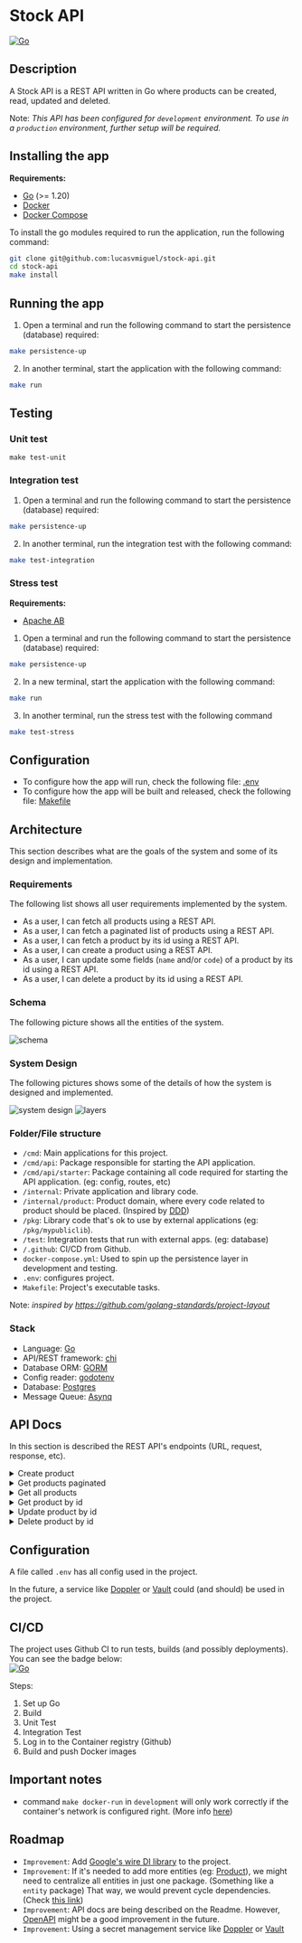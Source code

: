 # Stock API

[![Go](https://github.com/lucasvmiguel/stock-api/actions/workflows/build-and-test.yml/badge.svg)](https://github.com/lucasvmiguel/stock-api/actions/workflows/build-and-test.yml)

## Description

A Stock API is a REST API written in Go where products can be created, read, updated and deleted.

Note: _This API has been configured for `development` environment. To use in a `production` environment, further setup will be required._

## Installing the app

**Requirements:**

- [Go](https://go.dev/) (>= 1.20)
- [Docker](https://www.docker.com/)
- [Docker Compose](https://docs.docker.com/compose/install/)

To install the go modules required to run the application, run the following command:

```bash
git clone git@github.com:lucasvmiguel/stock-api.git
cd stock-api
make install
```

## Running the app

1. Open a terminal and run the following command to start the persistence (database) required:

```bash
make persistence-up
```

2. In another terminal, start the application with the following command:

```bash
make run
```

## Testing

### Unit test

```
make test-unit
```

### Integration test

1. Open a terminal and run the following command to start the persistence (database) required:

```bash
make persistence-up
```

2. In another terminal, run the integration test with the following command:

```bash
make test-integration
```

### Stress test

**Requirements:**

- [Apache AB](https://httpd.apache.org/docs/2.4/programs/ab.html)

1. Open a terminal and run the following command to start the persistence (database) required:

```bash
make persistence-up
```

2. In a new terminal, start the application with the following command:

```bash
make run
```

3. In another terminal, run the stress test with the following command

```bash
make test-stress
```

## Configuration

- To configure how the app will run, check the following file: [.env](.env)
- To configure how the app will be built and released, check the following file: [Makefile](Makefile)

## Architecture

This section describes what are the goals of the system and some of its design and implementation.

### Requirements

The following list shows all user requirements implemented by the system.

- As a user, I can fetch all products using a REST API.
- As a user, I can fetch a paginated list of products using a REST API.
- As a user, I can fetch a product by its id using a REST API.
- As a user, I can create a product using a REST API.
- As a user, I can update some fields (`name` and/or `code`) of a product by its id using a REST API.
- As a user, I can delete a product by its id using a REST API.

### Schema

The following picture shows all the entities of the system.

![schema](/assets/schema.png)

### System Design

The following pictures shows some of the details of how the system is designed and implemented.

![system design](/assets/system-design.png)
![layers](/assets/layer.png)

### Folder/File structure

- `/cmd`: Main applications for this project.
- `/cmd/api`: Package responsible for starting the API application.
- `/cmd/api/starter`: Package containing all code required for starting the API application. (eg: config, routes, etc)
- `/internal`: Private application and library code.
- `/internal/product`: Product domain, where every code related to product should be placed. (Inspired by [DDD](https://en.wikipedia.org/wiki/Domain-driven_design))
- `/pkg`: Library code that's ok to use by external applications (eg: `/pkg/mypubliclib`).
- `/test`: Integration tests that run with external apps. (eg: database)
- `/.github`: CI/CD from Github.
- `docker-compose.yml`: Used to spin up the persistence layer in development and testing.
- `.env`: configures project.
- `Makefile`: Project's executable tasks.

Note: _inspired by https://github.com/golang-standards/project-layout_

### Stack

- Language: [Go](https://go.dev/)
- API/REST framework: [chi](https://github.com/go-chi/chi)
- Database ORM: [GORM](https://gorm.io/)
- Config reader: [godotenv](https://github.com/joho/godotenv)
- Database: [Postgres](https://www.postgresql.org/)
- Message Queue: [Asynq](https://github.com/hibiken/asynq)

## API Docs

In this section is described the REST API's endpoints (URL, request, response, etc).

<details>
<summary>Create product</summary>

Endpoint that creates a product

#### Request

```
Endpoint: [POST] /api/v1/products

Headers:
  Content-Type: application/json

Body:
  {
    "name": "Product name",
    "stock_quantity": 10
  }
```

#### Response

**Success**

```
Status: 201

Body:
  {
    "id": 1,
    "name": "Product name",
    "code": "70a17d32-a670-4396-9706-bd0940152fc7",
    "stock_quantity": 10,
    "created_at": "2022-07-08T18:53:57.936433+01:00",
    "updated_at": "2022-07-08T18:53:57.936433+01:00"
  }
```

**Bad Request**

```
Status: 400
```

**Internal Server Error**

```
Status: 500
```

</details>

<details>
<summary>Get products paginated</summary>

Endpoint to get products paginated

#### Request

##### Query Parameters

- `cursor`: use the response's `next_cursor` field
- `limit`: limit of products to be returned (min=1, max=100)

```
Endpoint: [GET] /api/v1/products?limit=10&cursor=2

Headers:
  Content-Type: application/json
```

#### Response

**Success**

```
Status: 200

Body:
  {
    "items": [
      {
        "id": 1,
        "name": "foo",
        "code": "70a17d32-a670-4396-9706-bd0940152fc7",
        "stock_quantity": 1,
        "created_at": "2022-07-08T18:53:57.936433+01:00",
        "updated_at": "2022-07-08T18:53:57.936433+01:00"
      }
    ],
    "next_cursor": 2
  }
```

**Bad Request**

```
Status: 400
```

**Internal Server Error**

```
Status: 500
```

</details>

<details>
<summary>Get all products</summary>

Endpoint to get all products (does not have pagination)

#### Request

```
Endpoint: [GET] /api/v1/products/all

Headers:
  Content-Type: application/json
```

#### Response

**Success**

```
Status: 200

Body:
  [
    {
      "id": 1,
      "name": "foo",
      "code": "70a17d32-a670-4396-9706-bd0940152fc7",
      "stock_quantity": 1,
      "created_at": "2022-07-08T18:53:57.936433+01:00",
      "updated_at": "2022-07-08T18:53:57.936433+01:00"
    }
  ]
```

**Internal Server Error**

```
Status: 500
```

</details>

<details>
<summary>Get product by id</summary>

Endpoint to get a product by id

#### Request

```
Endpoint: [GET] /api/v1/products/{id}

Headers:
  Content-Type: application/json
```

#### Response

**Success**

```
Status: 200

Body:
  {
    "id": 1,
    "name": "foo",
    "code": "70a17d32-a670-4396-9706-bd0940152fc7",
    "stock_quantity": 1,
    "created_at": "2022-07-08T18:53:57.936433+01:00",
    "updated_at": "2022-07-08T18:53:57.936433+01:00"
  }
```

**Not Found**

```
Status: 404
```

**Internal Server Error**

```
Status: 500
```

</details>

<details>
<summary>Update product by id</summary>

Endpoint that updates a product by id

#### Request

```
Endpoint: [PUT] /api/v1/products/{id}

Headers:
  Content-Type: application/json

Body:
  {
    "name": "new product name",
    "stock_quantity": 5
  }
```

#### Response

**Success**

```
Status: 200

Body:
  {
    "id": 1,
    "name": "new product name",
    "code": "70a17d32-a670-4396-9706-bd0940152fc7",
    "stock_quantity": 5,
    "created_at": "2022-07-08T18:53:57.936433+01:00",
    "updated_at": "2022-07-08T18:53:57.936433+01:00"
  }
```

**Bad Request**

```
Status: 400
```

**Not Found**

```
Status: 404
```

**Internal Server Error**

```
Status: 500
```

</details>

<details>
<summary>Delete product by id</summary>

Endpoint to delete a product by id

#### Request

```
Endpoint: [DELETE] /api/v1/products/{id}

Headers:
  Content-Type: application/json
```

#### Response

**Success**

```
Status: 204
```

**Not Found**

```
Status: 404
```

**Internal Server Error**

```
Status: 500
```

</details>

## Configuration

A file called `.env` has all config used in the project.

In the future, a service like [Doppler](https://www.doppler.com/) or [Vault](https://www.vaultproject.io/) could (and should) be used in the project.

## CI/CD

The project uses Github CI to run tests, builds (and possibly deployments). You can see the badge below:
<br />
[![Go](https://github.com/lucasvmiguel/stock-api/actions/workflows/build-and-test.yml/badge.svg)](https://github.com/lucasvmiguel/stock-api/actions/workflows/build-and-test.yml)

Steps:

1. Set up Go
2. Build
3. Unit Test
4. Integration Test
5. Log in to the Container registry (Github)
6. Build and push Docker images

## Important notes

- command `make docker-run` in `development` will only work correctly if the container's network is configured right. (More info [here](https://docs.docker.com/config/containers/container-networking/))

## Roadmap

- `Improvement`: Add [Google's wire DI library](https://github.com/google/wire) to the project.
- `Improvement`: If it's needed to add more entities (eg: [Product](internal/product/entity/product.go)), we might need to centralize all entities in just one package. (Something like a `entity` package) That way, we would prevent cycle dependencies. (Check [this link](https://www.reddit.com/r/golang/comments/vcy5xq/ddd_file_structure_cyclic_dependencies/))
- `Improvement`: API docs are being described on the Readme. However, [OpenAPI](https://swagger.io/specification/) might be a good improvement in the future.
- `Improvement`: Using a secret management service like [Doppler](https://www.doppler.com/) or [Vault](https://www.vaultproject.io/)
